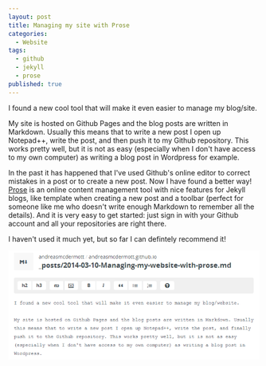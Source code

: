 ```yaml
---
layout: post
title: Managing my site with Prose
categories: 
  - Website
tags: 
  - github
  - jekyll
  - prose
published: true
---
```


I found a new cool tool that will make it even easier to manage my blog/site.

My site is hosted on Github Pages and the blog posts are written in Markdown. Usually this means that to write a new post I open up Notepad++, write the post, and then push it to my Github repository. This works pretty well, but it is not as easy (especially when I don't have access to my own computer) as writing a blog post in Wordpress for example.

In the past it has happened that I've used Github's online editor to correct mistakes in a post or to create a new post. Now I have found a better way! [Prose](http://prose.io) is an online content management tool with nice features for Jekyll blogs, like template when creating a new post and a toolbar (perfect for someone like me who doesn't write enough Markdown to remember all the details). And it is very easy to get started: just sign in with your Github account and all your repositories are right there. 

I haven't used it much yet, but so far I can defintely recommend it!

![Prose](/../assets/using-prose.png)

